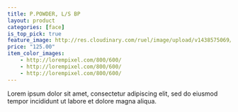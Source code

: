 ```yaml
---
title: P.POWDER, L/S BP
layout: product
categories: [face]
is_top_pick: true
feature_image: http://res.cloudinary.com/ruel/image/upload/v1438575069/fashion21/picture-17.jpg
price: "125.00"
item_color_images:
    - http://lorempixel.com/800/600/
    - http://lorempixel.com/800/600/
    - http://lorempixel.com/800/600/
---
```


Lorem ipsum dolor sit amet, consectetur adipiscing elit, sed do eiusmod tempor incididunt ut labore et dolore magna aliqua.
